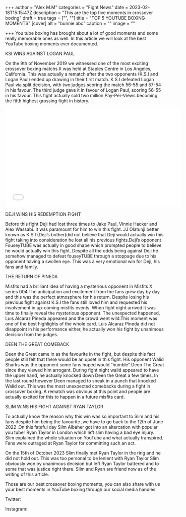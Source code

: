 +++
author = "Alex M.M"
categories = "Fight News"
date = 2023-02-18T15:15:47Z
description = "This are the top five moments in crossover boxing"
draft = true
tags = ["", ""]
title = "TOP 5 YOUTUBE BOXING MOMENTS"
[cover]
alt = "bunnie abc"
caption = ""
image = ""

+++
You tube boxing has brought about a lot of good moments and some really memorable ones as well. In this article we will look at the best YouTube boxing moments ever documented.

KSI WINS AGAINST LOGAN PAUL

On the 9th of November 2019 we witnessed one of the most exciting crossover boxing matchs.It was held at Staples Centre in Los Angeles, California. This was actually a rematch after the two opponents (K.S.I and Logan Paul) ended up drawing in their first match. K.S.I defeated Logan Paul via split decision, with two judges scoring the match 56-55 and 57-54 in his favour. The third judge gave it in favour of Logan Paul, scoring 56-55 in his favour. This fight actually sold two million Pay-Per-Views becoming the fifth highest grossing fight in history.

<iframe width="560" height="315" src="[https://www.youtube.com/embed/5to980XceD4?start=321](https://www.youtube.com/embed/5to980XceD4?start=321 "https://www.youtube.com/embed/5to980XceD4?start=321")" title="YouTube video player" frameborder="0" allow="accelerometer; autoplay; clipboard-write; encrypted-media; gyroscope; picture-in-picture; web-share" allowfullscreen></iframe>

DEJI WINS HIS REDEMPTION FIGHT

Before this fight Deji had lost three times to Jake Paul, Vinnie Hacker and Alex Wassabi. It was paramount for him to win this fight. JJ Olatunji better known as K.S.I (Deji’s bother)did not believe that Deji would actually win this fight taking into consideration he lost all his previous fights.Deji’s opponent FouseyTUBE was actually in good shape which prompted people to believe he would actually win this fight. Despite all the odds being against Deji he somehow managed to defeat fouseyTUBE through a stoppage due to his opponent having a swollen eye. This was a very emotional win for Deji, his fans and family.

THE RETURN OF PINEDA

Misfits had a brilliant idea of having a mysterious opponent in Misfits X series 004.The anticipation and excitement from the fans grew day by day and this was the perfect atmosphere for his return. Despite losing his previous fight against K.S.I the fans still loved him and requested his involvement in up-coming misfits events. When fight night arrived it was time to finally reveal the mysterious opponent. The unexpected happened, Luis Alcaraz Pineda appeared and the crowd went wild.This moment was one of the best highlights of the whole card. Luis Alcaraz Pineda did not disappoint in his performance either, he actually won his fight by unanimous decision from the judges.

DEEN THE GREAT COMEBACK

Deen the Great came in as the favourite in the fight, but despite this fact people still felt that there would be an upset in this fight. His opponent Walid Sharks was the opponent some fans hoped would ”humble” Deen The Great since they viewed him arrogant. During fight night walid appeared to have the upper hand, he actually knocked down Deen the Great a few times. In the last round however Deen managed to sneak in a punch that knocked Walid out. This was the most unexpected comebacks during a fight in crossover boxing. A rematch was obvious at this point and people are actually excited for this to happen in a future misfits card.

SLIM WINS HIS FIGHT AGAINST RYAN TAYLOR

To actually know the reason why this win was so important to Slim and his fans despite him being the favourite ,we have to go back to the 12th of June 2022 .On this fateful day Slim Albaher got into an altercation with popular you tuber Ryan Taylor in London which left slim having a bad eye injury. Slim explained the whole situation on YouTube and what actually transpired. Fans were outraged at Ryan Taylor for committing such an act.

On the 15th of October 2023 Slim finally met Ryan Taylor in the ring and he did not hold out. This was too personal to be lenient with Ryan Taylor Slim obviously won by unanimous decision but left Ryan Taylor battered and to some that was justice right there. Slim and Ryan are friend now as of the writing of this article.

Those are our best crossover boxing moments, you can also share with us your best moments in YouTube boxing through our social media handles.

Twitter:

Instagram: